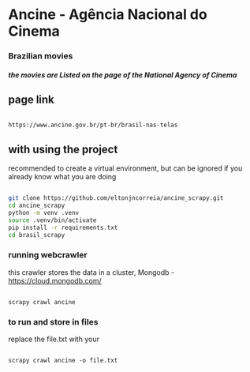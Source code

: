 # Ancine - Agência Nacional do Cinema

###  Brazilian movies

##### the movies are Listed on the page of the National Agency of Cinema

## page link

```bash

https://www.ancine.gov.br/pt-br/brasil-nas-telas

```

## with using the project
recommended to create a virtual environment,
but can be ignored if you already know what you are doing

```bash

git clone https://github.com/eltonjncorreia/ancine_scrapy.git
cd ancine_scrapy
python -m venv .venv
source .venv/bin/activate
pip install -r requirements.txt
cd brasil_scrapy

```

### running webcrawler
this crawler stores the data in a cluster, Mongodb - https://cloud.mongodb.com/

```console

scrapy crawl ancine

```

### to run and store in files
replace the file.txt with your

```console

scrapy crawl ancine -o file.txt

```

